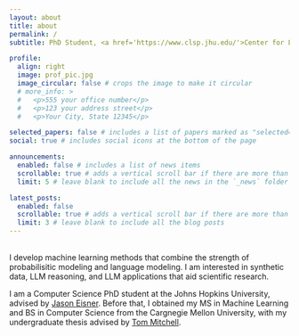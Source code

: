 ```yaml
---
layout: about
title: about
permalink: /
subtitle: PhD Student, <a href='https://www.clsp.jhu.edu/'>Center for Language and Speech Processing, Johns Hopkins University</a>

profile:
  align: right
  image: prof_pic.jpg
  image_circular: false # crops the image to make it circular
  # more_info: >
  #   <p>555 your office number</p>
  #   <p>123 your address street</p>
  #   <p>Your City, State 12345</p>

selected_papers: false # includes a list of papers marked as "selected={true}"
social: true # includes social icons at the bottom of the page

announcements:
  enabled: false # includes a list of news items
  scrollable: true # adds a vertical scroll bar if there are more than 3 news items
  limit: 5 # leave blank to include all the news in the `_news` folder

latest_posts:
  enabled: false
  scrollable: true # adds a vertical scroll bar if there are more than 3 new posts items
  limit: 3 # leave blank to include all the blog posts
---
```

<br>
I develop machine learning methods that combine the strength of probabilisitic modeling and language modeling. I am interested in synthetic data, LLM reasoning, and LLM applications that aid scientific research.

I am a Computer Science PhD student at the Johns Hopkins University, advised by <a href='https://www.cs.jhu.edu/~jason'>Jason Eisner</a>. Before that, I obtained my MS in Machine Learning and BS in Computer Science from the Cargnegie Mellon University, with my undergraduate thesis advised by <a href='https://www.cs.cmu.edu/~tom/'>Tom Mitchell</a>. 
